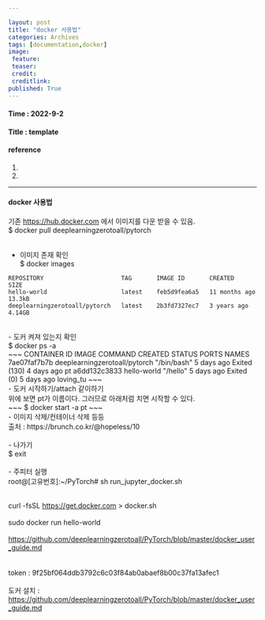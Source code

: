 ```yaml
---

layout: post
title: "docker 사용법"
categories: Archives
tags: [documentation,docker]
image:
 feature:
 teaser:
 credit:
 creditlink:
published: True
---
```


#### Time : 2022-9-2
#### Title : template

#### reference

1. []() 
2. []()

***
#### docker 사용법

기존 https://hub.docker.com 에서 이미지를 다운 받을 수 있음. <br>
$ docker pull deeplearningzerotoall/pytorch<br>
<br>
- 이미지 존재 확인<br>
$ docker images<br>
~~~
REPOSITORY                      TAG       IMAGE ID       CREATED         SIZE
hello-world                     latest    feb5d9fea6a5   11 months ago   13.3kB
deeplearningzerotoall/pytorch   latest    2b3fd7327ec7   3 years ago     4.14GB
~~~
<br>
- 도커 켜져 있는지 확인<br>
$ docker ps -a<br>
~~~
CONTAINER ID   IMAGE                           COMMAND       CREATED      STATUS                    PORTS     NAMES
7ae07faf7b7b   deeplearningzerotoall/pytorch   "/bin/bash"   5 days ago   Exited (130) 4 days ago             pt
a6dd132c3833   hello-world                     "/hello"      5 days ago   Exited (0) 5 days ago               loving_tu
~~~
<br>
- 도커 시작하기/attach 같이하기<br>
위에 보면 pt가 이름이다. 그러므로 아래처럼 치면 시작할 수 있다.<br>
~~~
$ docker start -a pt
~~~
<br>
- 이미지 삭제/컨테이너 삭제 등등<br>
출처 : https://brunch.co.kr/@hopeless/10<br>
<br>
- 나가기<br>
$ exit <br>
<br>
- 주피터 실행<br>
root@[고유번호]:~/PyTorch# sh run_jupyter_docker.sh<br>
<br>

curl -fsSL https://get.docker.com > docker.sh<br>
<br>
sudo docker run hello-world<br>
<br>
https://github.com/deeplearningzerotoall/PyTorch/blob/master/docker_user_guide.md<br>
<br>
<br>
token : 9f25bf064ddb3792c6c03f84ab0abaef8b00c37fa13afec1<br>
<br>
도커 설치 : https://github.com/deeplearningzerotoall/PyTorch/blob/master/docker_user_guide.md<br>



